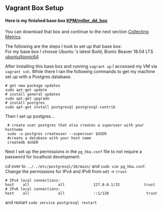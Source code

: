 ## Vagrant Box Setup
#### __Here is my finished base box__ [KPM/miller_dd_box](https://app.vagrantup.com/KPM/boxes/miller_dd_box/versions/1.0.0)
You can download that box and continue to the next section [Collecting Metrics](answers.md#collecting-metrics). 

The following are the steps I took to set up that base box:<br>
For my base box I choose Ubuntu 's latest Build, Bionic Beaver 18.04 LTS [ubuntu/bionic64](https://app.vagrantup.com/ubuntu/boxes/bionic64)

After installing this base box and running `vagrant up` I accessed my VM via `vagrant ssh`.
While there I ran the following commands to get my machine set up with a Postgres database.
    
    # get new package updates
    sudo apt-get update
    # install general updates
    sudo apt-get upgrade
    # install postgres
    sudo apt-get install postgresql postgresql-contrib
    
Then I set up postgres...
    
     # create user postgres that also creates a superuser with your hostname
     sudo -u postgres createuser --superuser $USER
     #create a database with your host name 
     createdb $USER
     
 Next I set up the permissions in the `pg_hba.conf` file to  not require a password for localhost development.
 
cd over to `../../etc/postgresql/10/main/` and `sudo vim pg_hba.conf`. 
Change the permissions for IPv4  and IPv6 from `md5` -> `trust`

    # IPv4 local connections:
    host    all             all             127.0.0.1/32           trust
    # IPv6 local connections:
    host    all             all             ::1/128                 trust

and restart `sudo service postgresql restart`
